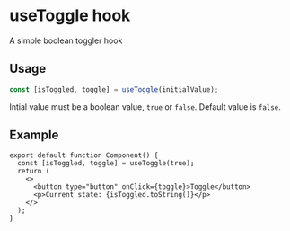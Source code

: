 # useToggle hook

A simple boolean toggler hook

## Usage

```typescript
const [isToggled, toggle] = useToggle(initialValue);
```

Intial value must be a boolean value, `true` or `false`. Default value is `false`.

## Example

```tsx
export default function Component() {
  const [isToggled, toggle] = useToggle(true);
  return (
    <>
      <button type="button" onClick={toggle}>Toggle</button>
      <p>Current state: {isToggled.toString()}</p>
    </>
  );
}
```
